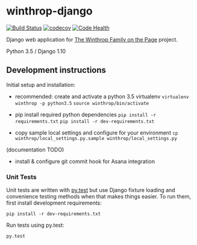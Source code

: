 # winthrop-django

[![Build Status](https://travis-ci.org/Princeton-CDH/winthrop-django.svg?branch=develop)](https://travis-ci.org/Princeton-CDH/winthrop-django)
[![codecov](https://codecov.io/gh/Princeton-CDH/winthrop-django/branch/develop/graph/badge.svg)](https://codecov.io/gh/Princeton-CDH/winthrop-django/branch/develop)
[![Code Health](https://landscape.io/github/Princeton-CDH/winthrop-django/develop/landscape.svg?style=flat)](https://landscape.io/github/Princeton-CDH/winthrop-django/develop)

Django web application for
[The Winthrop Family on the Page](https://digitalhumanities.princeton.edu/projects/TheWinthropFamilyonthePage/)
project.

Python 3.5 / Django 1.10


## Development instructions

Initial setup and installation:

- recommended: create and activate a python 3.5 virtualenv
    `virtualenv winthrop -p python3.5`
    `source winthrop/bin/activate`

- pip install required python dependencies
    `pip install -r requirements.txt`
    `pip install -r dev-requirements.txt`

- copy sample local settings and configure for your environment
    `cp winthrop/local_settings.py.sample winthrop/local_settings.py`

(documentation TODO)
- install & configure git commit hook for Asana integration


### Unit Tests

Unit tests are written with [py.test](http://doc.pytest.org/) but use Django
fixture loading and convenience testing methods when that makes things easier.
To run them, first install development requirements:
```
pip install -r dev-requirements.txt
```

Run tests using py.test:
```
py.test
```
